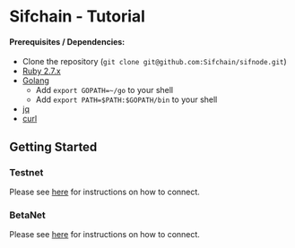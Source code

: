 # Sifchain - Tutorial

#### Prerequisites / Dependencies:

- Clone the repository (`git clone git@github.com:Sifchain/sifnode.git`)
- [Ruby 2.7.x](https://www.ruby-lang.org/en/documentation/installation)
- [Golang](https://golang.org/doc/install)
  - Add `export GOPATH=~/go` to your shell
  - Add `export PATH=$PATH:$GOPATH/bin` to your shell
- [jq](https://stedolan.github.io/jq/download/)
- [curl](https://curl.haxx.se/download.html)

## Getting Started

### Testnet

Please see [here](https://github.com/Sifchain/sifnode/tree/master/docs/chainOps/standalone/tutorials/testnet.md) for instructions on how to connect.

### BetaNet

Please see [here](https://github.com/Sifchain/sifnode/tree/master/docs/chainOps/standalone/tutorials/betanet.md) for instructions on how to connect.
